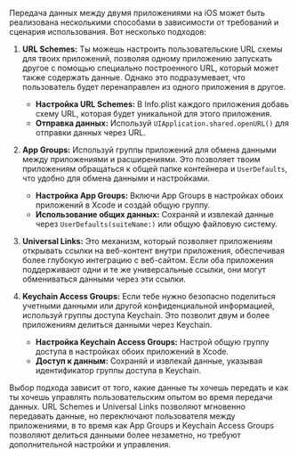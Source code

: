 Передача данных между двумя приложениями на iOS может быть реализована несколькими способами в зависимости от требований и сценария использования. Вот несколько подходов:

1. **URL Schemes:** Ты можешь настроить пользовательские URL схемы для твоих приложений, позволяя одному приложению запускать другое с помощью специально построенного URL, который может также содержать данные. Однако это подразумевает, что пользователь будет перенаправлен из одного приложения в другое.

   - **Настройка URL Schemes:** В Info.plist каждого приложения добавь схему URL, которая будет уникальной для этого приложения.
   - **Отправка данных:** Используй `UIApplication.shared.openURL()` для отправки данных через URL.

2. **App Groups:** Используй группы приложений для обмена данными между приложениями и расширениями. Это позволяет твоим приложениям обращаться к общей папке контейнера и `UserDefaults`, что удобно для обмена данными и настройками.

   - **Настройка App Groups:** Включи App Groups в настройках обоих приложений в Xcode и создай общую группу.
   - **Использование общих данных:** Сохраняй и извлекай данные через `UserDefaults(suiteName:)` или общую файловую систему.

3. **Universal Links:** Это механизм, который позволяет приложениям открывать ссылки на веб-контент внутри приложения, обеспечивая более глубокую интеграцию с веб-сайтом. Если оба приложения поддерживают одни и те же универсальные ссылки, они могут обмениваться данными через эти ссылки.

4. **Keychain Access Groups:** Если тебе нужно безопасно поделиться учетными данными или другой конфиденциальной информацией, используй группы доступа Keychain. Это позволит двум и более приложениям делиться данными через Keychain.

   - **Настройка Keychain Access Groups:** Настрой общую группу доступа в настройках обоих приложений в Xcode.
   - **Доступ к данным:** Сохраняй и извлекай данные, указывая идентификатор группы доступа в Keychain.

Выбор подхода зависит от того, какие данные ты хочешь передать и как ты хочешь управлять пользовательским опытом во время передачи данных. URL Schemes и Universal Links позволяют мгновенно передавать данные, но переключают пользователя между приложениями, в то время как App Groups и Keychain Access Groups позволяют делиться данными более незаметно, но требуют дополнительной настройки и управления.